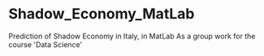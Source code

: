 # Shadow_Economy_MatLab
Prediction of Shadow Economy in Italy, in MatLab
As a group work for the course 'Data Science'
